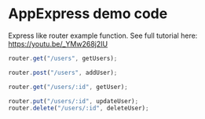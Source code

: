 # AppExpress demo code

Express like router example function. See full tutorial here: https://youtu.be/_YMw268j2IU

```js
router.get("/users", getUsers);

router.post("/users", addUser);

router.get("/users/:id", getUser);

router.put("/users/:id", updateUser);
router.delete("/users/:id", deleteUser);
```

